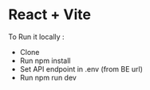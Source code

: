 # React + Vite

To Run it locally :
  - Clone
  - Run npm install
  - Set API endpoint in .env (from BE url)
  - Run npm run dev
